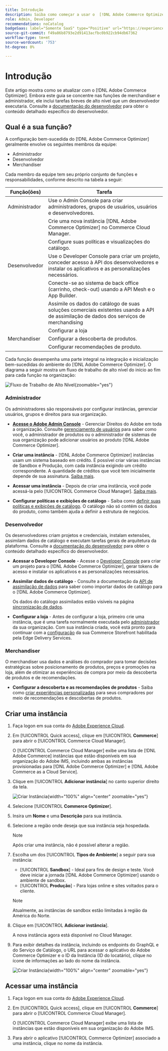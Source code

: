 ```yaml
---
title: Introdução
description: Saiba como começar a usar o  [!DNL Adobe Commerce Optimizer].
role: Admin, Developer
recommendations: noCatalog
badgeSaas: label="Somente SaaS" type="Positive" url="https://experienceleague.adobe.com/en/docs/commerce/user-guides/product-solutions" tooltip="Aplicável somente a projetos do Adobe Commerce as a Cloud Service e do Adobe Commerce Optimizer (infraestrutura SaaS gerenciada pela Adobe)."
source-git-commit: f49a86b8793e2d91413acfbc0b922cb94db67362
workflow-type: tm+mt
source-wordcount: '753'
ht-degree: 0%

---
```


# Introdução

Este artigo mostra como se atualizar com o [!DNL Adobe Commerce Optimizer]. Embora este guia se concentre nas funções de merchandiser e administrador, ele inclui tarefas breves de alto nível que um desenvolvedor executaria. Consulte a [documentação do desenvolvedor](https://developer-stage.adobe.com/commerce/services/composable-catalog/) para obter o conteúdo detalhado específico do desenvolvedor.

## Qual é a sua função?

A configuração bem-sucedida do [!DNL Adobe Commerce Optimizer] geralmente envolve os seguintes membros da equipe:

- Administrador
- Desenvolvedor
- Merchandiser

Cada membro da equipe tem seu próprio conjunto de funções e responsabilidades, conforme descrito na tabela a seguir:

| Função(ões) | Tarefa |
|---|---|
| Administrador | Use o Admin Console para criar administradores, grupos de usuários, usuários e desenvolvedores&#x200B;. |
|  | Crie uma nova instância [!DNL Adobe Commerce Optimizer] no Commerce Cloud Manager.&#x200B; |
|  | Configure suas políticas e visualizações do catálogo. |
| Desenvolvedor | Use o Developer Console para criar um projeto, conceder acesso à API dos desenvolvedores e instalar os aplicativos e as personalizações necessários. |
|  | Conecte-se ao sistema de back office (carrinho, check-out) usando a API Mesh e o App Builder&#x200B;. |
|  | Assimile os dados do catálogo de suas soluções comerciais existentes usando a API de assimilação de dados dos serviços de merchandising&#x200B; |
|  | Configurar a loja |
| Merchandiser | Configurar a descoberta de produtos&#x200B;. |
|  | Configurar recomendações de produto. |

Cada função desempenha uma parte integral na integração e inicialização bem-sucedidas do ambiente do [!DNL Adobe Commerce Optimizer]. O diagrama a seguir mostra um fluxo de trabalho de alto nível do início ao fim para cada função na organização:

![Fluxo de Trabalho de Alto Nível](./assets/high-level-workflow.png){zoomable="yes"}

### Administrador

Os administradores são responsáveis por configurar instâncias, gerenciar usuários, grupos e direitos para sua organização.

- **[Acesse o Adobe Admin Console](https://helpx.adobe.com/enterprise/admin-guide.html)** - Gerenciar Direitos do Adobe em toda a organização. Consulte [gerenciamento de usuários](./user-management.md) para saber como você, o administrador de produtos ou o administrador de sistemas de sua organização pode adicionar usuários ao produto [!DNL Adobe Commerce Optimizer].

- **Criar uma instância** - [!DNL Adobe Commerce Optimizer] instâncias usam um sistema baseado em crédito. É possível criar várias instâncias de Sandbox e Produção, com cada instância exigindo um crédito correspondente. A quantidade de créditos que você tem inicialmente depende de sua assinatura. [Saiba mais](#create-an-instance).

- **Acessar uma instância** - Depois de criar uma instância, você pode acessá-la pelo [!UICONTROL Commerce Cloud Manager]. [Saiba mais](#access-an-instance).

- **Configurar políticas e exibições de catálogo** - Saiba como [definir suas políticas e exibições de catálogo](./setup/catalog-view.md). O catálogo não só contém os dados do produto, como também ajuda a definir a estrutura de negócios.

### Desenvolvedor

Os desenvolvedores criam projetos e credenciais, instalam extensões, assimilam dados de catálogo e executam tarefas gerais de arquitetura da plataforma. Consulte a [documentação do desenvolvedor](https://developer-stage.adobe.com/commerce/services/composable-catalog/) para obter o conteúdo detalhado específico do desenvolvedor.

- **Acessar o Developer Console** - Acesse o [Developer Console](https://developer.adobe.com/developer-console/docs/guides/getting-started) para criar um projeto para o [!DNL Adobe Commerce Optimizer], gerar tokens de acesso e instalar os aplicativos e as personalizações necessários.

- **Assimilar dados de catálogo** - Consulte a documentação da [API de assimilação de dados](https://developer-stage.adobe.com/commerce/services/composable-catalog/data-ingestion/using-the-api/) para saber como importar dados de catálogo para o [!DNL Adobe Commerce Optimizer].

  Os dados do catálogo assimilados estão visíveis na página [sincronização de dados](./setup/data-sync.md).

- **Configurar a loja** - Antes de configurar a loja, primeiro crie uma instância, que é uma tarefa normalmente executada pelo [administrador](#administrator) da sua organização. Com sua instância criada, você está pronto para continuar com a [configuração](./storefront.md) da sua Commerce Storefront habilitada pela Edge Delivery Services.

### Merchandiser

O merchandiser usa dados e análises do comprador para tomar decisões estratégicas sobre posicionamento de produtos, preços e promoções na loja, além de otimizar as experiências de compra por meio da descoberta de produtos e de recomendações.

- **Configurar a descoberta e as recomendações de produtos** - Saiba como [criar experiências personalizadas](./merchandising/overview.md) para seus compradores por meio de recomendações e descobertas de produtos.

## Criar uma instância

1. Faça logon em sua conta do [Adobe Experience Cloud](https://experience.adobe.com/).

1. Em [!UICONTROL Quick access], clique em [!UICONTROL **Commerce**] para abrir o [!UICONTROL Commerce Cloud Manager].

   O [!UICONTROL Commerce Cloud Manager] exibe uma lista de [!DNL Adobe Commerce] instâncias que estão disponíveis em sua organização do Adobe IMS, incluindo ambas as instâncias provisionadas para [!DNL Adobe Commerce Optimizer] e [!DNL Adobe Commerce as a Cloud Service].

1. Clique em [!UICONTROL **Adicionar instância**] no canto superior direito da tela.

   ![Criar Instância](./assets/create-aco-instance.png){width="100%" align="center" zoomable="yes"}

1. Selecione [!UICONTROL **Commerce Optimizer**].

1. Insira um **Nome** e uma **Descrição** para sua instância.

1. Selecione a região onde deseja que sua instância seja hospedada.

   >[!NOTE]
   >
   >Após criar uma instância, não é possível alterar a região.

1. Escolha um dos [!UICONTROL **Tipos de Ambiente**] a seguir para sua instância:

   - [!UICONTROL **Sandbox**] - Ideal para fins de design e teste. Você deve iniciar a jornada [!DNL Adobe Commerce Optimizer] usando o ambiente de sandbox.
   - [!UICONTROL **Produção**] - Para lojas online e sites voltados para o cliente.

   >[!NOTE]
   >
   >Atualmente, as instâncias de sandbox estão limitadas à região da América do Norte.

1. Clique em [!UICONTROL **Adicionar instância**].

   A nova instância agora está disponível no Cloud Manager.

1. Para exibir detalhes da instância, incluindo os endpoints do GraphQL e do Serviço de Catálogo, o URL para acessar o aplicativo do Adobe Commerce Optimizer e o ID da Instância (ID do locatário), clique no ícone de informações ao lado do nome da instância.

   ![Criar Instância](./assets/aco-instance-details.png){width="100%" align="center" zoomable="yes"}

## Acessar uma instância

1. Faça logon em sua conta do [Adobe Experience Cloud](https://experience.adobe.com/).

1. Em [!UICONTROL Quick access], clique em [!UICONTROL **Commerce**] para abrir o [!UICONTROL Commerce Cloud Manager].

   O [!UICONTROL Commerce Cloud Manager] exibe uma lista de instâncias que estão disponíveis em sua organização do Adobe IMS.

1. Para abrir o aplicativo [!UICONTROL Commerce Optimizer] associado a uma instância, clique no nome da instância.



